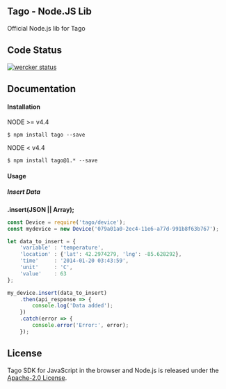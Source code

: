 ## Tago - Node.JS Lib

Official Node.js lib for Tago

## Code Status

[![wercker status](https://app.wercker.com/status/7eba1fa5503f7f5ad61a15a0a6e63234/m "wercker status")](https://app.wercker.com/project/bykey/7eba1fa5503f7f5ad61a15a0a6e63234)

## Documentation

#### Installation

NODE >= v4.4
```
$ npm install tago --save
```

NODE < v4.4
```
$ npm install tago@1.* --save
```

#### Usage
##### Insert Data
**.insert(JSON || Array);**
``` javascript
const Device = require('tago/device');
const mydevice = new Device('079a01a0-2ec4-11e6-a77d-991b8f63b767');

let data_to_insert = {
    'variable' : 'temperature',
    'location' : {'lat': 42.2974279, 'lng': -85.628292},
    'time'     : '2014-01-20 03:43:59',
    'unit'     : 'C',
    'value'    : 63
};

my_device.insert(data_to_insert)
    .then(api_response => {
        console.log('Data added');
    })
    .catch(error => {
        console.error('Error:', error);
    });
```

## License

Tago SDK for JavaScript in the browser and Node.js is released under the [Apache-2.0 License](https://github.com/tago-io/tago-nodejs/blob/master/LICENSE.md).